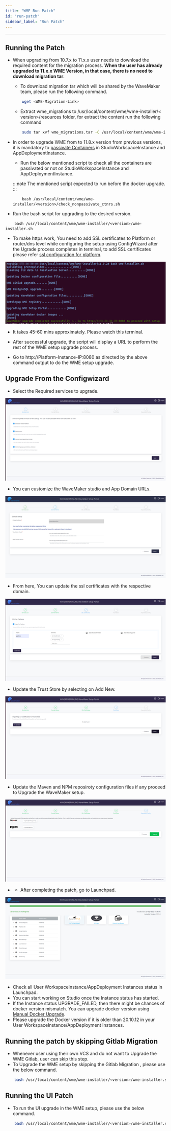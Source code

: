 ```yaml
---
title: "WME Run Patch"
id: "run-patch"
sidebar_label: "Run Patch"
---
```

---

## Running the Patch

- When upgrading from 10.7.x to 11.x.x user needs to download the required content for the migration process. **When the user has already upgraded to 11.x.x WME Version, in that case, there is no need to download migration tar**.

  - To download migration tar which will be shared by the WaveMaker team, please run the following command.

  ```bash
      wget <WME-Migration-Link>
  ```

  - Extract wme_migrations to /usr/local/content/wme/wme-installer/< version>/resources folder, for extract the content run the following command

  ```bash
      sudo tar xvf wme_migrations.tar -C /usr/local/content/wme/wme-installer/<version>/resources/
  ```

- In order to upgrade WME from to 11.8.x version from previous versions, it is mandatory to [passivate Containers](https://docs.wavemaker.com/learn/on-premise/upgrade/passivate-containers) in StudioWorkspaceInstance and AppDeploymentInstance.

  - Run the below mentioned script to check all the containers are passivated or not on StudioWorkspaceInstance and AppDeploymentInstance.

  :::note
  The mentioned script expected to run before the docker upgrade.
  :::
  
  ```shell
      bash /usr/local/content/wme/wme-installer/<version>/check_nonpassivate_ctnrs.sh
  ```

- Run the bash script for upgrading to the desired version.
```shell
    bash /usr/local/content/wme/wme-installer/<version>/wme-installer.sh
```

- To make https work, You need to add SSL certificates to Platform or router/dns level while configuring the setup using ConfigWizard after the Ugrade process completes in terminal, to add SSL certificates please refer [ssl configuration for platform](/learn/on-premise/configure/config-ssl).


[![upgrading-wme](/learn/assets/wme-setup/upgrade-wme-setup/wme-patch-process.png)](/learn/assets/wme-setup/upgrade-wme-setup/wme-patch-process.png)

- It takes 45-60 mins approximately. Please watch this terminal.

- After successful upgrade, the script will display a URL to perform the rest of the WME setup upgrade process.
- Go to http://Platform-Instance-IP:8080 as directed by the above command output to do the WME setup upgrade.

## Upgrade From the Configwizard

- Select the Required services to upgrade.

[![upgrade-services](/learn/assets/wme-setup/upgrade-wme-setup/upgrade-wme-services.png)](/learn/assets/wme-setup/upgrade-wme-setup/upgrade-wme-services.png)

- You can customize the WaveMaker studio and App Domain URLs.

[![upgrade-domain-urls](/learn/assets/wme-setup/upgrade-wme-setup/upgrade-domain-name.png)](/learn/assets/wme-setup/upgrade-wme-setup/upgrade-domain-name.png)


- From here, You can update the ssl certificates with the respective domain.

[![upgrade-ssl-certificate](/learn/assets/wme-setup/upgrade-wme-setup/upgrade-ssl-certs.png)](/learn/assets/wme-setup/upgrade-wme-setup/upgrade-ssl-certs.png)

- Update the Trust Store by selecting on Add New.

[![upgrade-trust-store](/learn/assets/wme-setup/upgrade-wme-setup/upgrade-import-ca.png)](/learn/assets/wme-setup/upgrade-wme-setup/upgrade-import-ca.png)

- Update the Maven and NPM reposiroty configuration files if any proceed to Upgrade the WaveMaker setup.

[![upgrade-repository-config](/learn/assets/wme-setup/upgrade-wme-setup/upgrade-repository-config.png)](/learn/assets/wme-setup/upgrade-wme-setup/upgrade-repository-config.png)

- - After completing the patch, go to Launchpad.

[![upgrade-setup](/learn/assets/wme-setup/upgrade-wme-setup/upgrade-setup.png)](/learn/assets/wme-setup/upgrade-wme-setup/upgrade-setup.png)

- Check all User WorkspaceInstance/AppDeployment Instances status in Launchpad.
- You can start working on Studio once the Instance status has started.
- If the Instance status UPGRADE_FAILED, then there might be chances of docker version mismatch. You can upgrade docker version using [Manual Docker Upgrade](/learn/on-premise/upgrade/docker-upgrade).
- Please upgrade the Docker version if it is older than 20.10.12 in your User WorkspaceInstance/AppDeployment Instances.

## Running the patch by skipping Gitlab Migration

- Whenever user using their own VCS and do not want to Upgrade the WME Gitlab, user can skip this step.
- To Upgrade the WME setup by skipping the Gitlab Migration , please use the below command.

```bash
    bash /usr/local/content/wme/wme-installer/<version>/wme-installer.sh --skip_gitlab
```    

## Running the UI Patch

- To run the UI upgrade in the WME setup, please use the below command.

```bash
    bash /usr/local/content/wme/wme-installer/<version>/wme-installer.sh --upgrade-studioui
``` 
